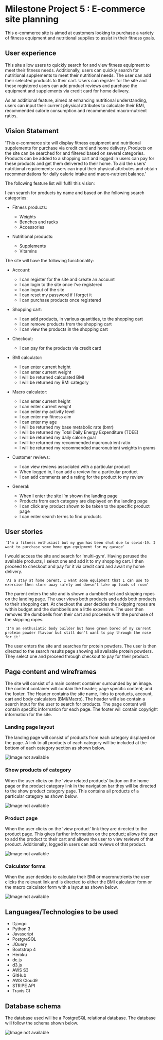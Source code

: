 # Milestone Project 5 : E-commerce site planning

This e-commerce site is aimed at customers looking to purchase a variety of fitness equipment and nutritional supplies to assist in their fitness goals.

## User experience

This site allow users to quickly search for and view fitness equipment to meet their fitness needs. Additionally, users can quickly search for nutritional supplements to meet their nutritional needs. The user can add their selected products to their cart. Users can register for the site and these registered users can add product reviews and purchase the equipment and supplements via credit card for home delivery.

As an additional feature, aimed at enhancing nutritional understanding, users can input their current physical attributes to calculate their BMI, recommended calorie consumption and recommended macro-nutrient ratios.

## Vision Statement

'This e-commerce site will display fitness equipment and nutritional supplements for purchase via credit card and home delivery. Products on the site can be searched for and filtered based on several categories. Products can be added to a shopping cart and logged in users can pay for these products and get them delivered to their home. To aid the users' nutritional requirements: users can input their physical attributes and obtain recommendations for daily calorie intake and macro-nutrient balance.'

The following feature list will fulfil this vision:

I can search for products by name and based on the following search categories: 

- Fitness products:
    - Weights
    - Benches and racks
    - Accessories
        
- Nutritional products:
    - Supplements
    - Vitamins

The site will have the following functionality:

- Account:
    - I can register for the site and create an account
    - I can login to the site once I've registered
    - I can logout of the site
    - I can reset my password if I forget it
    - I can purchase products once registered

- Shopping cart:
    - I can add products, in various quantities, to the shopping cart
    - I can remove products from the shopping cart
    - I can view the products in the shopping cart

- Checkout:
   - I can pay for the products via credit card

- BMI calculator:
    - I can enter current height
    - I can enter current weight
    - I will be returned calculated BMI
    - I will be returned my BMI category
        
- Macro calculator:
    - I can enter current height
    - I can enter current weight
    - I can enter my activity level
    - I can enter my fitness aim
    - I can enter my age
    - I will be returned my base metabolic rate (bmr)
    - I will be returned my Total Daily Energy Expenditure (TDEE)
    - I will be returned my daily calorie goal
    - I will be returned my recommended macronutrient ratio
    - I will be returned my recommended macronutrient weights in grams

- Customer reviews:
    - I can view reviews associated with a particular product
    - When logged in, I can add a review for a particular product
    - I can add comments and a rating for the product to my review

- General:
    - When I enter the site I’m shown the landing page
    - Products from each category are displayed on the landing page 
    - I can click any product shown to be taken to the specific product page
    - I can enter search terms to find products

## User stories

    ‘I'm a fitness enthusiast but my gym has been shut due to covid-19. I want to purchase some home gym equipment for my garage’

I would access the site and search for 'multi-gym'. Having perused the available products, I select one and add it to my shopping cart. I then proceed to checkout and pay for it via credit card and await my home delivery.

    'As a stay at home parent, I want some equipment that I can use to exercise then store away safely and doesn't take up loads of room'

The parent enters the site and is shown a dumbbell set and skipping ropes on the landing page. The user views both products and adds both products to their shopping cart. At checkout the user decides the skipping ropes are within budget and the dumbbells are a little expensive. The user then removes the dumbbells from their cart and proceeds with the purchase of the skipping ropes.

    'I'm an enthusiatic body builder but have grown bored of my current protein powder flavour but still don't want to pay through the nose for it'

The user enters the site and searches for protein powders. The user is then directed to the search results page showing all available protein powders. They select one and proceed through checkout to pay for their product.

## Page content and wireframes 

The site will consist of a main content container surrounded by an image. The content container will contain the header; page specific content; and the footer. The Header contains the site name, links to products, account, cart and body calculators (BMI/Macro). The header will also contain a search input for the user to search for products. The page content will contain specific information for each page. The footer will contain copyright information for the site.

### Landing page layout

The landing page will consist of products from each category displayed on the page. A link to all products of each category will be included at the bottom of each category section as shown below.

![Image not available](https://chris-m-ecommerce.s3.amazonaws.com/media/images/gumstuff_home_wireframe.JPG)

### Show products of category

When the user clicks on the 'view related products' button on the home page or the product category link in the navigation bar they will be directed to the show product category page. This contains all products of a particular category as shown below.

![Image not available](https://chris-m-ecommerce.s3.amazonaws.com/media/images/all_products.JPG)

### Product page

When the user clicks on the 'view product' link they are directed to the product page. This gives further information on the product; allows the user to add the product to their cart and allows the user to view reviews of that product. Additionally, logged in users can add reviews of that product.

![Image not available](https://chris-m-ecommerce.s3.amazonaws.com/media/images/product_page.JPG)

### Calculator forms

When the user decides to calculate their BMI or macronutrients the user clicks the relevant link and is directed to either the BMI calculator form or the macro calculator form with a layout as shown below.

![Image not available](https://chris-m-ecommerce.s3.amazonaws.com/media/images/bmi_calc.JPG)

## Languages/Technologies to be used

- Django
- Python 3
- Javascript
- PostgreSQL
- JQuery
- Bootstrap 4
- Heroku
- dc.js
- d3.js
- AWS S3
- GitHub
- AWS Cloud9
- STRIPE API
- Travis CI

## Database schema

The database used will be a PostgreSQL relational database. The database will follow the schema shown below.

![Image not available](https://chris-m-ecommerce.s3.amazonaws.com/media/images/db_schema.JPG)